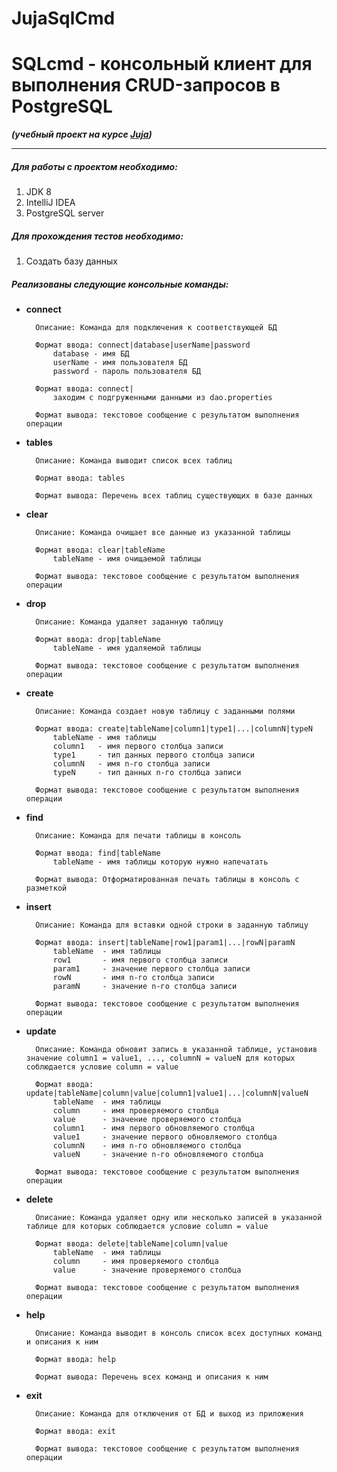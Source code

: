 # JujaSqlCmd
# SQLcmd - консольный клиент для выполнения CRUD-запросов в PostgreSQL
***(учебный проект на курсе [Juja](https://juja.com.ua/))***
***
##### Для работы с проектом необходимо:
1. JDK 8
2. IntelliJ IDEA
3. PostgreSQL server

##### Для прохождения тестов необходимо:
1. Создать базу данных

##### Реализованы следующие консольные команды:

* **сonnect**

        Описание: Команда для подключения к соответствующей БД

        Формат ввода: connect|database|userName|password
            database - имя БД
            userName - имя пользователя БД
            password - пароль пользователя БД

        Формат ввода: connect|
            заходим с подгруженными данными из dao.properties

        Формат вывода: текстовое сообщение с результатом выполнения операции


* **tables**

        Описание: Команда выводит список всех таблиц

        Формат ввода: tables

        Формат вывода: Перечень всех таблиц существующих в базе данных

* **clear**

        Описание: Команда очищает все данные из указанной таблицы

        Формат ввода: clear|tableName
            tableName - имя очищаемой таблицы

        Формат вывода: текстовое сообщение с результатом выполнения операции
* **drop**

        Описание: Команда удаляет заданную таблицу

        Формат ввода: drop|tableName
            tableName - имя удаляемой таблицы

        Формат вывода: текстовое сообщение с результатом выполнения операции
* **create**

        Описание: Команда создает новую таблицу с заданными полями

        Формат ввода: create|tableName|column1|type1|...|columnN|typeN
            tableName - имя таблицы
            column1   - имя первого столбца записи
            type1     - тип данных первого столбца записи
            columnN   - имя n-го столбца записи
            typeN     - тип данных n-го столбца записи

        Формат вывода: текстовое сообщение с результатом выполнения операции
* **find**

        Описание: Команда для печати таблицы в консоль

        Формат ввода: find|tableName
            tableName - имя таблицы которую нужно напечатать

        Формат вывода: Отформатированная печать таблицы в консоль с разметкой
* **insert**

        Описание: Команда для вставки одной строки в заданную таблицу

        Формат ввода: insert|tableName|row1|param1|...|rowN|paramN
            tableName  - имя таблицы
            row1       - имя первого столбца записи
            param1     - значение первого столбца записи
            rowN       - имя n-го столбца записи
            paramN     - значение n-го столбца записи

        Формат вывода: текстовое сообщение с результатом выполнения операции
* **update**

        Описание: Команда обновит запись в указанной таблице, установив значение column1 = value1, ..., columnN = valueN для которых соблюдается условие column = value

        Формат ввода: update|tableName|column|value|column1|value1|...|columnN|valueN
            tableName  - имя таблицы
            column     - имя проверяемого столбца
            value      - значение проверяемого столбца
            column1    - имя первого обновляемого столбца
            value1     - значение первого обновляемого столбца
            columnN    - имя n-го обновляемого столбца
            valueN     - значение n-го обновляемого столбца

        Формат вывода: текстовое сообщение с результатом выполнения операции
* **delete**

        Описание: Команда удаляет одну или несколько записей в указанной таблице для которых соблюдается условие column = value

        Формат ввода: delete|tableName|column|value
            tableName  - имя таблицы
            column     - имя проверяемого столбца
            value      - значение проверяемого столбца

        Формат вывода: текстовое сообщение с результатом выполнения операции
* **help**

        Описание: Команда выводит в консоль список всех доступных команд и описания к ним

        Формат ввода: help

        Формат вывода: Перечень всех команд и описания к ним

* **exit**

        Описание: Команда для отключения от БД и выход из приложения

        Формат ввода: exit

        Формат вывода: текстовое сообщение с результатом выполнения операции

